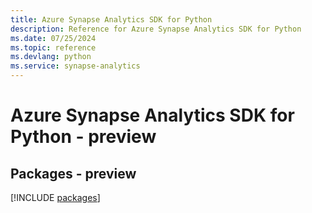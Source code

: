 ```yaml
---
title: Azure Synapse Analytics SDK for Python
description: Reference for Azure Synapse Analytics SDK for Python
ms.date: 07/25/2024
ms.topic: reference
ms.devlang: python
ms.service: synapse-analytics
---
```

# Azure Synapse Analytics SDK for Python - preview
## Packages - preview
[!INCLUDE [packages](synapse-analytics-index.md)]